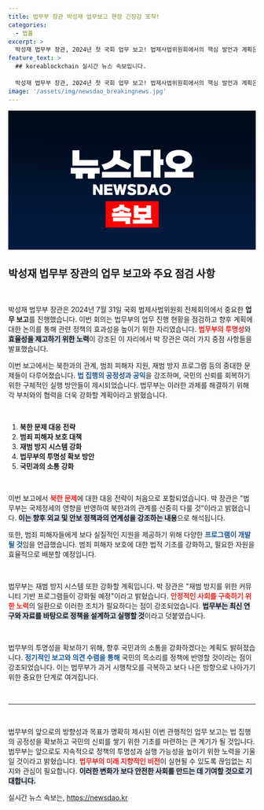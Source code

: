 ```yaml
---
title: 법무부 장관 박성재 업무보고 현장 긴장감 포착!
categories:
  - 법률
excerpt: >
  박성재 법무부 장관, 2024년 첫 국회 업무 보고! 법제사법위원회에서의 핵심 발언과 계획은? 현안을 순간 포착한 김주형 기자의 생생한 현장 리포트! 클릭하여 자세히 알아보세요!
feature_text: >
  ## koreablockchain 실시간 뉴스 속보입니다.

  박성재 법무부 장관, 2024년 첫 국회 업무 보고! 법제사법위원회에서의 핵심 발언과 계획은? 현안을 순간 포착한 김주형 기자의 생생한 현장 리포트! 클릭하여 자세히 알아보세요!
image: '/assets/img/newsdao_breakingnews.jpg'
---
```


<p><img src="/assets/img/newsdao_breakingnews.jpg" alt="koreablockchain 속보" /></p>

<h2 data-ke-size="size26">박성재 법무부 장관의 업무 보고와 주요 점검 사항</h2>

<p data-ke-size="size16">
&nbsp;
</p>

<p>박성재 법무부 장관은 2024년 7월 31일 국회 법제사법위원회 전체회의에서 중요한 <strong>업무 보고</strong>를 진행했습니다. 이번 회의는 법무부의 업무 진행 현황을 점검하고 향후 계획에 대한 논의를 통해 관련 정책의 효과성을 높이기 위한 자리였습니다. <b><span style="color: #ee2323;">법무부의 투명성</span></b>와 <b><span style="background-color: #21538527;">효율성을 제고하기 위한 노력</span></b>이 강조된 이 자리에서 박 장관은 여러 가지 중점 사항들을 발표했습니다.</p>

<p>이번 보고에서는 북한과의 관계, 범죄 피해자 지원, 재범 방지 프로그램 등의 중대한 문제들이 다루어졌습니다. <b><span style="color: #1a5490;">법 집행의 공정성과 공익</span></b>을 강조하며, 국민의 신뢰를 회복하기 위한 구체적인 실행 방안들이 제시되었습니다. 법무부는 이러한 과제를 해결하기 위해 각 부처와의 협력을 더욱 강화할 계획이라고 밝혔습니다.</p>

<p data-ke-size="size16">
&nbsp;
</p>

<ol>
<li><b>북한 문제 대응 전략</b></li>
<li><b>범죄 피해자 보호 대책</b></li>
<li><b>재범 방지 시스템 강화</b></li>
<li><b>법무부의 투명성 확보 방안</b></li>
<li><b>국민과의 소통 강화</b></li>
</ol>

<p data-ke-size="size16">
&nbsp;
</p>

<p>이번 보고에서 <b><span style="color: #ee2323;">북한 문제</span></b>에 대한 대응 전략이 처음으로 포함되었습니다. 박 장관은 "법무부는 국제정세의 영향을 반영하여 북한과의 관계를 신중히 다룰 것"이라고 밝혔습니다. <b><span style="background-color: #21538527;">이는 향후 외교 및 안보 정책과의 연계성을 강조하는 내용</span></b>으로 해석됩니다.</p>

<p>또한, 범죄 피해자들에게 보다 실질적인 지원을 제공하기 위해 다양한 <b><span style="color: #1a5490;">프로그램이 개발될 것</span></b>임을 언급했습니다. 범죄 피해자 보호에 대한 법적 기초를 강화하고, 필요한 자원을 효율적으로 배분할 예정입니다.</p>

<p data-ke-size="size16">
&nbsp;
</p>

<p>법무부는 재범 방지 시스템 또한 강화할 계획입니다. 박 장관은 "재범 방지를 위한 커뮤니티 기반 프로그램들이 강화될 예정"이라고 밝혔습니다. <b><span style="color: #ee2323;">안정적인 사회를 구축하기 위한 노력</span></b>의 일환으로 이러한 조치가 필요하다는 점이 강조되었습니다. <b><span style="background-color: #21538527;">법무부는 최신 연구와 자료를 바탕으로 정책을 설계하고 실행할 것</span></b>이라고 덧붙였습니다.</p>

<p data-ke-size="size16">
&nbsp;
</p>

<p>법무부의 투명성을 확보하기 위해, 향후 국민과의 소통을 강화하겠다는 계획도 밝혀졌습니다. <b><span style="color: #1a5490;">정기적인 보고와 의견 수렴을 통해</span></b> 국민의 목소리를 정책에 반영할 것이라는 점이 강조되었습니다. 이는 법무부가 과거 시행착오를 극복하고 보다 나은 방향으로 나아가기 위한 중요한 단계로 여겨집니다.</p>

<p data-ke-size="size16">
&nbsp;
</p>

<hr>

<p data-ke-size="size16">
&nbsp;
</p>

<p>법무부의 앞으로의 방향성과 목표가 명확히 제시된 이번 관행적인 업무 보고는 법 집행의 공정성을 확보하고 국민의 신뢰를 쌓기 위한 기초를 마련하는 큰 계기가 될 것입니다. 법무부는 앞으로도 지속적으로 정책의 투명성과 실행 가능성을 높이기 위한 노력을 기울일 것이라고 밝혔습니다. <b><span style="color: #ee2323;">법무부의 미래 지향적인 비전</span></b>이 실현될 수 있도록 끊임없는 지지와 관심이 필요합니다. <b><span style="background-color: #21538527;">이러한 변화가 보다 안전한 사회를 만드는 데 기여할 것으로 기대합니다.</span></b></p>
실시간 뉴스 속보는, <a href="https://newsdao.kr" rel="dofollow">https://newsdao.kr</a>


